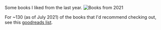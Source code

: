 Some books I liked from the last year.
![Books from 2021](https://github.com/BillZito/billzito.github.io/blob/master/assets/books_2021.png?raw=true)

For ~130 (as of July 2021) of the books that I'd recommend checking out, see this [goodreads list](https://www.goodreads.com/review/list/107138592-bill-zito?utf8=%E2%9C%93&order=d&shelf=recommendable&sort=date_added&utf8=%E2%9C%93&title=bill-zito&per_page=infinite#).
